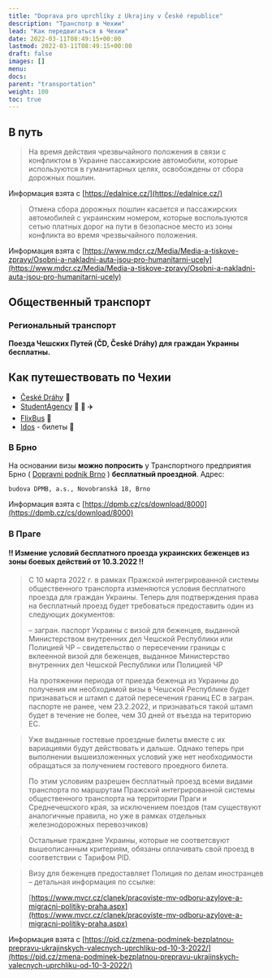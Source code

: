 ```yaml
---
title: "Doprava pro uprchlíky z Ukrajiny v České republice"
description: "Транспотр в Чехии"
lead: "Как передвигаться в Чехии"
date: 2022-03-11T08:49:15+00:00
lastmod: 2022-03-11T08:49:15+00:00
draft: false
images: []
menu:
docs:
parent: "transportation"
weight: 100
toc: true
---
```


## В путь

> На время действия чрезвычайного положения в связи с конфликтом в Украине пассажирские автомобили, которые используются в гуманитарных целях, освобождены от сбора дорожных пошлин.

Информация взята с [https://edalnice.cz/](https://edalnice.cz/)

> Отмена сбора дорожных пошлин касается и пассажирских автомобилей с украинским номером, которые воспользуются сетью платных дорог на пути в безопасное место из зоны конфликта во время чрезвычайного положения.

Информация взята с [https://www.mdcr.cz/Media/Media-a-tiskove-zpravy/Osobni-a-nakladni-auta-jsou-pro-humanitarni-ucely](https://www.mdcr.cz/Media/Media-a-tiskove-zpravy/Osobni-a-nakladni-auta-jsou-pro-humanitarni-ucely)

## Общественный транспорт

### Региональный транспорт

**Поезда Чешских Путей (ČD, České Dráhy) для граждан Украины бесплатны.**


## Как путешествовать по Чехии
* [České Dráhy](https://www.cd.cz/spojeni-a-jizdenka/apiform?hist=true&gclid=CjwKCAiA4KaRBhBdEiwAZi1zzqhduMjo8w5uGXwx5SMe66XyNzr7X1JH9OGAlpEnD3IxBALaBQqhTBoCZwUQAvD_BwE) :train:
* [StudentAgency](https://www.studentagency.cz/#form-2) :bus: :train: :airplane:
* [FlixBus](https://www.flixbus.ua/?noRedirect=true) :bus:
* [Idos](https://idos.idnes.cz/vlakyautobusymhdvse/spojeni/) - билеты :ticket:
### В Брно
На основании визы **можно попросить** у Транспортного предприятия Брно ( [Dopravni podnik Brno](https://www.dpmb.cz/cs/novinky/all)  ) **бесплатный проездной**.
Адрес:
```
budova DPMB, a.s., Novobranská 18, Brno

```
Информация взята с [https://dpmb.cz/cs/download/8000](https://dpmb.cz/cs/download/8000)
### В Праге
#### :bangbang: Измение условий бесплатного проезда украинских беженцев из зоны боевых действий от 10.3.2022 :bangbang:

> С 10 марта 2022 г. в рамках Пражской интегрированной системы общественного транспорта изменяются условия бесплатного проезда для граждан Украины. Теперь для подтверждения права на бесплатный проезд будет требоваться предоставить один из следующих документов: 
>
> – загран. паспорт Украины с визой для беженцев, выданной Министерством внутренних дел Чешской Республики или Полицией ЧР
> – свидетельство о пересечении границы с вклеенной визой для беженцев, выданное Министерство внутренних дел Чешской Республики или Полицией ЧР
>
> На протяжении периода от приезда беженца из Украины до получения им необходимой визы в Чешской Республике будет признаваться и штамп с датой пересечения границ ЕС в загран. паспорте не ранее, чем 23.2.2022, и признаваться такой штамп будет в течение не более, чем 30 дней от въезда на територию ЕС.

> Уже выданные гостевые проездные билеты вместе с их вариациями будут действовать и дальше. Однако теперь при выполнении вышеизложенных условий уже нет необходимости обращаться за получением гостевого проедного билета.
> 
> По этим условиям разрешен бесплатный проезд всеми видами транспорта по маршрутам Пражской интегрированной системы общественного транспорта на территории Праги и Среднечешского края, за исключением поездов (там существуют аналогичные правила, но уже в рамках отдельных железнодорожных перевозчиков)

> Остальные граждане Украины, которые не соответсвуют вышеописанным критериям, обязаны оплачивать свой проезд в соответствии с Тарифом PID.

> Визу для беженцев предоставляет Полиция по делам иностранцев – детальная информация по ссылке:
>
> [https://www.mvcr.cz/clanek/pracoviste-mv-odboru-azylove-a-migracni-politiky-praha.aspx](https://www.mvcr.cz/clanek/pracoviste-mv-odboru-azylove-a-migracni-politiky-praha.aspx)

Информация взята с [https://pid.cz/zmena-podminek-bezplatnou-prepravu-ukrajinskych-valecnych-uprchliku-od-10-3-2022/](https://pid.cz/zmena-podminek-bezplatnou-prepravu-ukrajinskych-valecnych-uprchliku-od-10-3-2022/)





